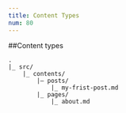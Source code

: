 ```yaml
---
title: Content Types
num: 80
---
```

##Content types

```
.
|_ src/
    |_ contents/
        |– posts/
            |_ my-frist-post.md
        |_ pages/
            |_ about.md
```